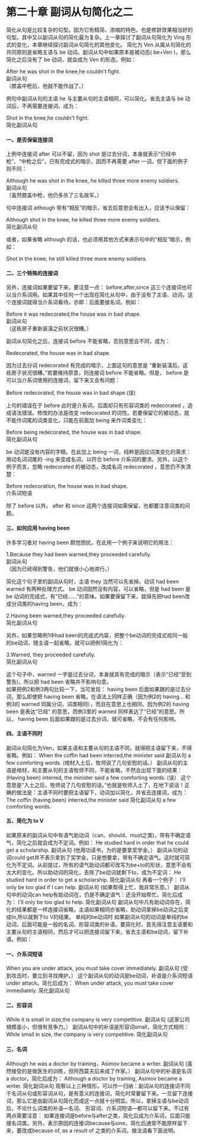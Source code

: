 # 第二十章 副词从句简化之二


简化从句是比较复杂的句型。因为它有精简、浓缩的特色，也是修辞效果相当好的句型。其中又以副词从句的简化最为复杂。上一章探讨了副词从句简化为 Ving 形式的变化，本章继续探讨副词从句简化的其他变化。
简化为 Ven 
从属从句简化的共同原则是省略主语与 be 动词。副词从句中如果原本是被动态( be+Ven )，那么简化之后没有了 be 动词，就会成为 Ven 的形态。例如：  
>  
After he was shot in the knee,he couldn't fight.  
副词从句  
（膝盖中枪后，他就不能作战了。）  

例句中副词从句的主语 he 与主要从句的主语相同，可以简化。省去主语与 be 动词后，不再需要连接词，成为：  
>  
Shot in the knee,he couldn't fight.  
简化副词从句  

#### 一、是否保留连接词


上例中连接词 after 可以不留，因为 shot 是过去分词，本身就表示“已经中枪”、“中枪之后”，已有完成式的暗示，因而不再需要 after 一词。但下面的例子则不同：  
>  
Although he was shot in the knee, he killed three more enemy soldiers.  
副词从句  
（虽然膝盖中枪，他仍多杀了三名故军。）  

句中连接词 although 带有“相反”的暗示，省去后意思会有出入，应该予以保留：  
>  
Although shot in the knee, he killed three more enemy soldiers.  
简化副词从句  

或者，如果省略 although 的话，也必须用其他方式来表示句中的“相反”暗示，例如：  
>  
Shot in the knee, he still killed three more enemy soldiers.

#### 二、三个特殊的连接词


另外，连接词如果要留下来，要注意一点： before,after,since 这三个连接词也可以当介系词用。如果其中任何一个出现在简化从句中，由于没有了主语、动词，这个连接词就得当介系词看待，亦即：后面要接名词。例如：  
>  
Before it was redecorated,the house was in bad shape.  
副词从句  
（这栋房子重新装潢之前状况很糟。）  

副词从句简化之后，连接词 before 不能省略，否则意思会不同，成为：  
>  
Redecorated, the house was in bad shape.  

因为过去分词 redecorated 有完成的暗示，上面这句的意思是 “重新装潢后，这栋房子状况很糟。”若要维持原意，则连接词 before  不能省略。但是， before 是可以当介系词使用的连接词，留下来又会有问题：  
>  
Before redecorated, the house was in bad shape.(误)  

上句的错误在于 before 此时是介系词，后面却只有形容词类的  redecorated ，造成语法错误。修改的办法是改变 redecorated 的词性。若要保留它的被动态，就不能作词尾的词类变化，只能在前面加 being 来作词类变化：  
>  
Before being redecorated, the house was in bad shape.  
简化副词从句  

be 动词是没有内容的字眼。在此加上 being 一词，纯粹是因应词类变化的需求：用动名词词尾的 -ing 来变成名词，以符合 before  介系词的要求。另外，以这个例子而言，忽略 redecorated 的被动态，改成名词 redecorated ，意思仍不失清楚：  
>  
Before redecoration, the house was in bad shape.  
介系词短语  

除了 before 以外， after 和 since 这两个连接词如需保留，也都要注意词类的问题。

#### 三、如何应用 having been


许多学习者对 having been 颇觉困扰。在此用一个例子来说明它的用法：  

1.Because they had been warned,they proceeded carefully.  
副词从句  
（因为已经得到警告，他们就很小心地进行。）  

简化这个句子里的副词从句时，主语 they 当然可以先省掉。动词 had been warned 有两种处理方式。 be 动词固然没有内容，可以省略，但是 had been 是 be 动词的完成式，有“已经……”的意味。如果要保留下来，就得先把had been改成分词类的having been，成为：  

2.Having been warned,they proceeded carefully.  
简化副词从句  

另外，如果忽略例1中had been的完成式内容，把整个be动词的完成式视同一般的be动词，随主语一起省略，就可以把例1简化为：  

3.Warned, they proceeded carefully.  
简化副词从句  

这个句子中，warned 一字是过去分词，本身就具有完成的暗示（表示“已经”受到警告)，所以把 had been 省略并不影响句意。  
如果把例2和例3两句比较一下，当可发现： having been 后面如果跟的是过去分词，那么即使把 having been 省略，在语法上同样正确（因为例2的 having... 和例3的 warned 同属分词，词类相同），而且在意思上也相同。因为例2的 having been 是表达“已经” 的意思，而例3里的 warned 同样表达了“已经”的意思。所以， having been 后面如果跟的是过去分词，就可省略，不会有任何影响。

#### 四、主语不同时


副词从句简化为Ven，如果主语和主要从句的主语不同，就得把主语留下来，不得省略。例如：
When the coffin had been interred,the minister said
副词从句
a few comforting words.
(棺材入土后，牧师说了几句安慰的话。）
副词从句的主语是棺材，和主要从句的主语牧师不同，不能省略，不然会出现下面的结果：
(Having been) interred, the minister said a few comforting words. (误）
这个意思是“入土之后，牧师说了几句安慰的话。”也就是牧师入土了，在地下说话！正确的做法是：主语不同时要把主语留下，动词加以简化，并省去连接词，成为：
The coffin (having been) interred,the minister said
简化副词从句
a few comforting words.

#### 五、简化为 to V


如果原来的副词从句中有语气助动词（can、should、must之类)，带有不确定语气，简化之后就会成为不定词。例如：
He studied hard in order that he could get a scholarship.
副词从句
(他用功读书，为的是要拿奖学金。）
副词从句的动词could get并不表示拿到了奖学金，只是想要拿，带有不确定语气。这时就可简化为不定词。从前提过，所有的语气助动词都可改写为be+to的形状，意思不会有太大的变化。所以助动词的简化，去除了be动词就剩下to，成为不定词：
He studied hard in order to get a scholarship.
简化副词从句
再看一个例子：
I'll only be too glad if I can help.
副词从句
(如果帮得上忙，我非常乐意。）
副词从句中的动词can help有助动词在，仍是不确定语气：还没开始帮忙。简化后成为：
I'll only be too glad to help.
简化副词从句
副词从句中凡有助动词存在，简化的结果都是一样连接词省略，主语如果相同亦省略，助动词拿掉be动词之后变成to,所以就剩下to V的结果。
单纯的be动词时
如果副词从句的动词是单纯的be动词，后面可能是一般的名词、形容词类的补语。要简化时，首先得注意主语要和主要从句的主语相同，然后才可以把连接词留下来，省去主语和be动词，留下补语。例如：

#### 一、介系词短语


When you are under attack, you must take cover immediately.
副词从句
(受到攻击时，要立刻寻找掩护。）
这个副词从句的动词是be动词，补语是介系词短语under attack。简化后成为：
When under attack, you must take cover immediately.
简化副词从句

#### 二、形容词


While it is small in size,the company is very competitive.
副词从句
(这家公司規模虽小，但很有竞争力。）
副词从句中的补语是形容词small，简化方式相同：
While small in size, the company is very competitive.
简化副词从句

#### 三、名词


Although he was a doctor by training，Asimov became a writer.
副词从句
(虽然接受的是做医生的训练，但阿西莫夫后来成了作家。）
副词从句中的补语是名词a doctor，简化后成为：
Although a doctor by training, Asimov became a writer.
简化副词从句
观察以上三种情形，可以作一归纳：副词从句的连接词不同于名词从句或形容词从句，是有意义的连接词，简化时常要留下来。一旦留下连接词，那么它是由副词从句简化而成这一点就十分明显。所以，拿掉主语与be动词后，不论什么词类的补语—名词、 形容词、介系词短语—都可以留下来。不过有两点需要注意： 如果连接词是before与after之类，简化后成为介系词，后面只能接名词类。另外，表示原因的连接词because与sine，简化后通常不能原样留下来，要改成because of, as a result of 之类的介系词。做法请看下面说明。